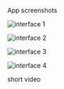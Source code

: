 App screenshots

![interface 1](https://github.com/pavanbotla/my_todo/assets/156607409/b382f3f2-ee3e-4aa3-bf23-9827fad5870d)

![interface 2](https://github.com/pavanbotla/my_todo/assets/156607409/ed45efe4-2c5a-45e3-8def-0fd987de3c65)

![interface 3](https://github.com/pavanbotla/my_todo/assets/156607409/4509b3b8-2253-4a7a-9500-929600a4df9f)

![interface 4](https://github.com/pavanbotla/my_todo/assets/156607409/1288c564-428a-4016-b6c2-1ebd3864fcf7)


short video 

